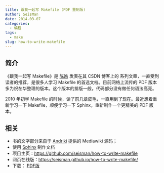 ```yaml
---
title: 跟我一起写 Makefile (PDF 重制版)
author: SeisMan
date: 2014-03-07
categories:
  - 编程
tags:
  - make
slug: how-to-write-makefile
---
```


## 简介

《跟我一起写 Makefile》是 [陈皓](http://coolshell.cn/haoel) 发表在其 CSDN 博客上的
系列文章，一直受到读者的推荐，是很多人学习 Makefile 的首选文档。目前网络上流传的 PDF
版本多为祝冬华整理的版本。这个版本的排版一般，代码部分没有做任何语法高亮。

2010 年初学 Makefile 的时候，读了前几章皮毛，一直用到了现在。最近想着重新学习一下
Makefile，顺便学习一下 Sphinx，重新制作一个更精美的 PDF 版本。

## 相关

- 书的文字部分来自于 [Andriki](http://andriki.com/mediawiki/index.php?title=Linux:跟我一起写Makefile) 提供的 Mediawiki 源码；
- 使用 [Sphinx](http://sphinx-doc.org/) 制作文档
- 项目主页：<https://github.com/seisman/how-to-write-makefile>
- 网页在线版：<https://seisman.github.io/how-to-write-makefile/>
- 下载： [PDF版](https://seisman.github.io/how-to-write-makefile/Makefile.pdf)
